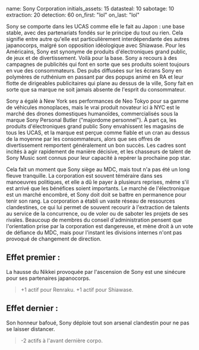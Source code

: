 name: Sony Corporation
initials_assets: 15
datasteal: 10
sabotage: 10
extraction: 20
detection: 60
on_first: "lol"
on_last: "lol"

Sony se comporte dans les UCAS comme elle le fait au Japon : une base stable, avec des partenariats fondés sur le principe du tout ou rien. Cela signifie entre autre qu'elle est particulièrement interdépendante des autres japanocorps, malgré son opposition idéologique avec Shiawase. Pour les Américains, Sony est synonyme de produits d'électroniques grand public, de jeux et de divertissement. Voilà pour la base. Sony a recours à des campagnes de publicités qui font en sorte que ses produits soient toujours en vue des consommateurs. Des pubs diffusées sur les écrans Sony en polymères de ruthénium en passant par des popups animé en RA et leur flotte de dirigeables publicitaires qui plane au dessus de la ville, Sony fait en sorte que sa marque ne soit jamais absente de l'esprit du consommateur.

Sony a égalé à New York ses performances de Neo Tokyo pour sa gamme de véhicules monoplaces, mais le vrai produit novateur ici à NYC est le marché des drones domestiques humanoïdes, commercialisés sous la marque Sony Personal Butler ("majordome personnel"). À part ça, les produits d'électroniques grand public Sony envahissent les magasins de tous les UCAS, et la marque est perçue comme fiable et un cran au dessus de la moyenne par les consommateurs, alors que ses offres de divertissement remportent généralement un bon succès. Les cadres sont incités à agir rapidement de manière décisive, et les chasseurs de talent de Sony Music sont connus pour leur capacité à repérer la prochaine pop star.

Cela fait un moment que Sony siège au MDC, mais tout n'a pas été un long fleuve tranquille. La corporation est souvent téméraire dans ses manoeuvres politiques, et elle a dû le payer à plusieurs reprises, même s'il est arrivé que les bénéfices soient importants. Le marché de l'électronique est un marché encombré, et Sony doit doit se battre en permanence pour tenir son rang. La corporation a établi un vaste réseau de ressources clandestines, ce qui lui permet de souvent recourir à l'extraction de talents au service de la concurrence, ou de voler ou de saboter les projets de ses rivales. Beaucoup de membres du conseil d'administration pensent que l'orientation prise par la corporation est dangereuse, et mène droit à un vote de défiance du MDC, mais pour l'instant les divisions internes n'ont pas provoqué de changement de direction.

## Effet premier :
La hausse du Nikkei provoquée par l'ascension de Sony est une sinécure pour ses partenaires japanocorps.

>+1 actif pour Renraku.
>+1 actif pour Shiawase.

## Effet dernier :
Son honneur bafoué, Sony déploie tout son arsenal clandestin pour ne pas se laisser distancer.

>-2 actifs à l'avant dernière corpo.
